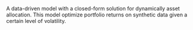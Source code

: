 A data-driven model with a closed-form solution for dynamically asset allocation.
This model optimize portfolio returns on synthetic data given a certain level of volatility.
